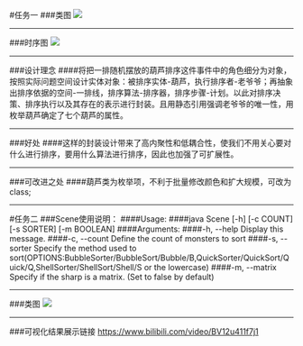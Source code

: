 #任务一
###类图
![](http://www.plantuml.com/plantuml/png/RPB1KiCW48RlFCKUrMbUmQczzEAXOnqlZeTjkgQC138BZDRekqjPQ5Ar5zX_-t_B3rdwW1nYRw0z86CRYBrIhK7lOTkIfL51-lMexTMr-gwjDT4diVHa3-50iijYH-6n2ibuahQE4nryNhBYAOXO_c6qfJYKOa3sj35efQOFQcCWEOIsoVIABS6zjhWpD5RUndaTj2icwFvJdj340Y8RUrYxo7iX933mebliSbMjC9HD9MJ7wlY0zgrWUTe6jmsiRLTA_uv31Vq-lQINqSRXlbgIF0jWyEBkLt6N4i-j2VZy0dWULxno31YIVtAd2oCOB-8bRmtevUhZRFpVL5BUCUDnubQOeCkpW96rlawH9OsI2D0qNxVpJ4fLzwaZhvCrWfkcEGzIAdV0pRM9wQ1yZMf9TXzxymC0)

---
###时序图
![](http://www.plantuml.com/plantuml/png/HP0nIyD05CVdlaznqDalq46AInU7WeDpi4yyk5xq-cxGgL8gmS5gGSLHQbGgba86en0_JIvUluLtlMX3bjpl_Tx_dsiFA5Aa-u8HxwFW4e4u2MpOuVbFyk7UwcgwAgxBV6HltkpbCqG75AiDPkw91go3U8OgG7TIvaFdhSakbyYQNQsE1TQoG-PhOXvUQtalLeHUQ-u8ZN2YKQFx2e5XVQnLZ_c9ZaAKW98udJRiuj4aqtfBLqIIDVUFE270EdLhknPRpCx6Pfo2Z0cPm4Dg-OwZCf-7483m0ru9RPnJZJAJBAkxpogx1GZ7RY04EMw-xnstBpDpaLNlwMh-1E2PdmdhVF1YMHQJWFz3DhtyLQJ5NuasofxkYry0)

---
###设计理念
####将把一排随机摆放的葫芦排序这件事件中的角色细分为对象，按照实际问题空间设计实体对象：被排序实体-葫芦，执行排序者-老爷爷；再抽象出排序依据的空间-一排线，排序算法-排序器，排序步骤-计划。以此对排序决策、排序执行以及其存在的表示进行封装。且用静态引用强调老爷爷的唯一性，用枚举葫芦确定了七个葫芦的属性。

---
###好处
####这样的封装设计带来了高内聚性和低耦合性，使我们不用关心要对什么进行排序，要用什么算法进行排序，因此也加强了可扩展性。

---
###可改进之处
####葫芦类为枚举项，不利于批量修改颜色和扩大规模，可改为class;

---
#任务二
###Scene使用说明：
####Usage:
####java Scene [-h] [-c COUNT] [-s SORTER] [-m BOOLEAN]
####Arguments:
####-h, --help			Display this message.
####-c, --count			Define the count of monsters to sort
####-s, --sorter		Specify the method used to sort(OPTIONS:BubbleSorter/BubbleSort/Bubble/B,QuickSorter/QuickSort/Quick/Q,ShellSorter/ShellSort/Shell/S or the lowercase)
####-m, --matrix		Specify if the sharp is a matrix. (Set to false by default)

---
###类图
![](http://www.plantuml.com/plantuml/png/dL9DJyCm3BtdL_W8QFqBQEoo2qY38Iw8WvUPDcgQb7m8Hk6_4_AnPe8Bz5BxEU_5Vl7IEZJE3n9uXmQv8sCPunAjXIqdHHE3y0qerDav-poM5FQfb49m7SKWGYsv-vm7KZoaJL066tyHiUGIc4z8eSYFEHdHMDf8L2cdD-BUKMf0g41wHavmBHJk94r5RwEjS49d4hI_8GyeVHOYvGUuqSe6lQGHfC4isiKkPeKCOmwAHkQi3dUe-Ynjvj3fhJD2jJcrhpXMVTGJH5lAvLBZlb02N0qXySJxbT-5gMjg47ny0YpN5HTJ6p06_io-zOBtVoF7_ANmvYToQQPwBJgIyh-TXUSac4wi3znYlast-igOdtwdzCeOFCowHInAbwK1cVvbTpASXc5vNPlcux9skyOh7skuSe2nB1eBiDRUx2D6SD4qnxOOYnNGDJPBQbWJlN-hBKdj_I2_0000)

---
###可视化结果展示链接
https://www.bilibili.com/video/BV12u411f7j1